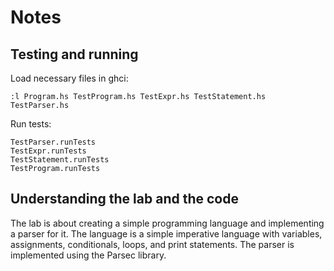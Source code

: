 # Notes

## Testing and running

Load necessary files in ghci:

```
:l Program.hs TestProgram.hs TestExpr.hs TestStatement.hs TestParser.hs
```

Run tests:

```
TestParser.runTests
TestExpr.runTests
TestStatement.runTests
TestProgram.runTests
```

## Understanding the lab and the code

The lab is about creating a simple programming language and implementing a parser for it. The language is a simple imperative language with variables, assignments, conditionals, loops, and print statements. The parser is implemented using the Parsec library.
